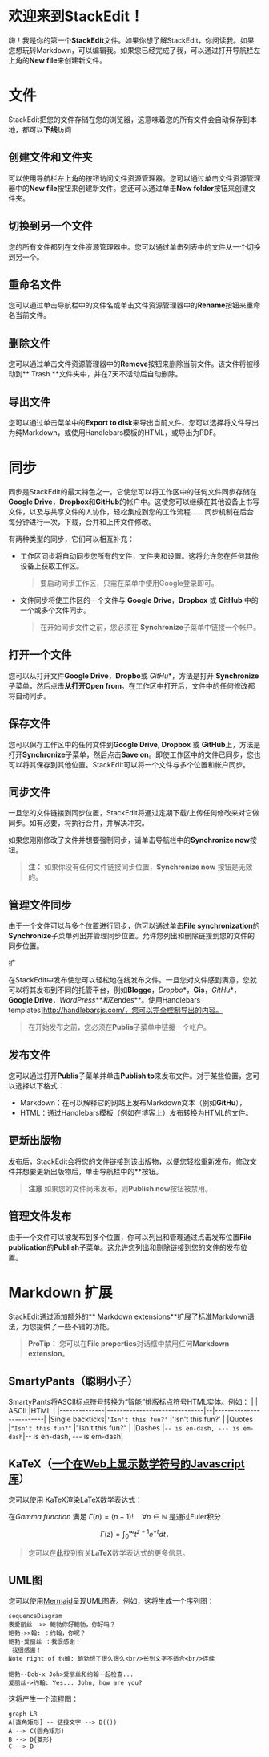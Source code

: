 # 欢迎来到StackEdit！

嗨！我是你的第一个**StackEdit**文件。如果你想了解StackEdit，你阅读我。如果您想玩转Markdown，可以编辑我。如果您已经完成了我，可以通过打开导航栏左上角的**New file**来创建新文件。


# 文件

StackEdit把您的文件存储在您的浏览器，这意味着您的所有文件会自动保存到本地，都可以**下线**访问

## 创建文件和文件夹

可以使用导航栏左上角的按钮访问文件资源管理器。您可以通过单击文件资源管理器中的**New file**按钮来创建新文件。您还可以通过单击**New folder**按钮来创建文件夹。

## 切换到另一个文件

您的所有文件都列在文件资源管理器中。您可以通过单击列表中的文件从一个切换到另一个。

## 重命名文件

您可以通过单击导航栏中的文件名或单击文件资源管理器中的**Rename**按钮来重命名当前文件。

## 删除文件

您可以通过单击文件资源管理器中的**Remove**按钮来删除当前文件。该文件将被移动到** Trash **文件夹中，并在7天不活动后自动删除。

## 导出文件

您可以通过单击菜单中的**Export to disk**来导出当前文件。您可以选择将文件导出为纯Markdown，或使用Handlebars模板的HTML，或导出为PDF。


# 同步

同步是StackEdit的最大特色之一。它使您可以将工作区中的任何文件同步存储在**Google Drive**，**Dropbox**和**GitHub**的帐户中。这使您可以继续在其他设备上书写文件，以及与共享文件的人协作，轻松集成到您的工作流程...... 同步机制在后台每分钟进行一次，下载，合并和上传文件修改。

有两种类型的同步，它们可以相互补充：

- 工作区同步将自动同步您所有的文件，文件夹和设置。这将允许您在任何其他设备上获取工作区。	
	> 要启动同步工作区，只需在菜单中使用Google登录即可。
- 文件同步将使工作区的一个文件与 **Google Drive**，**Dropbox** 或 **GitHub** 中的一个或多个文件同步。	
	> 在开始同步文件之前，您必须在 **Synchronize**子菜单中链接一个帐户。

## 打开一个文件
您可以从打开文件**Google Drive**，**Dropbo**或 *GitHu**，方法是打开 **Synchronize**子菜单，然后点击**从打开Open from**。在工作区中打开后，文件中的任何修改都将自动同步。

## 保存文件

您可以保存工作区中的任何文件到**Google Drive**, **Dropbox** 或 **GitHub**上，方法是打开**Synchronize**子菜单，然后点击**Save on**。即使工作区中的文件已同步，您也可以将其保存到其他位置。StackEdit可以将一个文件与多个位置和帐户同步。

## 同步文件

一旦您的文件链接到同步位置，StackEdit将通过定期下载/上传任何修改来对它做同步。如有必要，将执行合并，并解决冲突。

如果您刚刚修改了文件并想要强制同步，请单击导航栏中的**Synchronize now**按钮。

> **注：** 如果你没有任何文件链接同步位置，**Synchronize now** 按钮是无效的。 

## 管理文件同步

由于一个文件可以与多个位置进行同步，你可以通过单击**File synchronization**的**Synchronize**子菜单列出并管理同步位置。允许您列出和删除链接到您的文件的同步位置。

扩

在StackEdit中发布使您可以轻松地在线发布文件。一旦您对文件感到满意，您就可以将其发布到不同的托管平台，例如**Blogge**，*Dropbo**，**Gis**，*GitHu**，**Google Drive**，*WordPress**和*Zendes**。使用Handlebars templates]http://handlebarsjs.com/，您可以完全控制导出的内容。

> 在开始发布之前，您必须在**Publis**子菜单中链接一个帐户。

## 发布文件

您可以通过打开**Publis**子菜单并单击**Publish to**来发布文件。对于某些位置，您可以选择以下格式：

- Markdown：在可以解释它的网站上发布Markdown文本（例如**GitHu**），
- HTML：通过Handlebars模板（例如在博客上）发布转换为HTML的文件。


## 更新出版物

发布后，StackEdit会将您的文件链接到该出版物，以便您轻松重新发布。修改文件并想要更新出版物后，单击导航栏中的**按钮。

> **注意** 如果您的文件尚未发布，则**Publish now**按钮被禁用。 

## 管理文件发布

由于一个文件可以被发布到多个位置，你可以列出和管理通过点击发布位置**File publication**的**Publish**子菜单。这允许您列出和删除链接到您的文件的发布位置。

# Markdown 扩展

StackEdit通过添加额外的** Markdown extensions**扩展了标准Markdown语法，为您提供了一些不错的功能。

> **ProTip：** 您可以在**File properties**对话框中禁用任何**Markdown extension**。 


## SmartyPants（聪明小子）

SmartyPants将ASCII标点符号转换为“智能”排版标点符号HTML实体。例如：
|          | ASCII                         |HTML                        |
|--------------|------------------------------|--|-------------------------|
|Single backticks|`'Isn't this fun?'`            |'Isn't this fun?'            |
|Quotes          |`"Isn't this fun?"`            |"Isn't this fun?"            |
|Dashes          |`-- is en-dash, --- is em-dash`|-- is en-dash, --- is em-dash|
       
## KaTeX（[一个在Web上显示数学符号的Javascript库](https://zh.wikipedia.org/wiki/KaTeX)）

您可以使用 [KaTeX](https://khan.github.io/KaTeX/)渲染LaTeX数学表达式：

在*Gamma function* 满足 $\Gamma(n) = (n-1)!\quad\forall n\in\mathbb N$ 是通过Euler积分

$$
\Gamma(z) = \int_0^\infty t^{z-1}e^{-t}dt\,.
$$
> 您可以在[此](http://meta.math.stackexchange.com/questions/5020/mathjax-basic-tutorial-and-quick-reference)找到有关**LaTeX**数学表达式的更多信息。


## UML图

您可以使用[Mermaid](https://mermaidjs.github.io/)呈现UML图表。例如，这将生成一个序列图：

```mermaid
sequenceDiagram
表爱丽丝 ->> 鲍勃你好鲍勃，你好吗？
鲍勃->>翰: ：约翰，你呢？
鲍勃-爱丽丝 ：我很感谢！
 我很感谢！
Note right of 约翰: 鲍勃想了很久很久<br/>长到文字不适合<br/>连续

鲍勃--Bob-x Joh>爱丽丝和约翰一起检查...
爱丽丝->约翰: Yes... John, how are you?
```

这将产生一个流程图：

```mermaid
graph LR
A[直角矩形] -- 链接文字 --> B(())
A --> C(圆角矩形)
B --> D{菱形}
C --> D
```

<!--stackedit_data:
eyJwcm9wZXJ0aWVzIjoiYXV0aG9yOiBSaXN1biBKaWFuZ1xuZG
F0ZTogJzIwMTgtMDgtMTUnXG4iLCJoaXN0b3J5IjpbMTk3OTIw
NDc5NCw4MjU1NDUzMDUsLTU3MjgyMTE2NiwtMTkyNDA1ODcyMi
w5NzgxODU5NjksMTI2MzU0ODIwNywtMTUxNDUxMDk1NywzNzA2
NTE3NDksNzExMzAxMzcyLC0xNTIyMjcyNzAzLDI1NjExNTQ5My
wxODE3OTU2Njc4LDI0OTAzNjAyMywtMTY4MDUyNTc1NiwtMTU1
NzAwOTczMSwtMzEyODgxNjU3LDE1MjkzMjM1NjEsMTExNjQwMz
QyNV19
-->